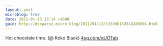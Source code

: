 ```yaml
---
layout: post
microblog: true
date: 2011-01-13 13:14 +1000
guid: http://desparoz.micro.blog/2011/01/13/t25390153518288896.html
---
```

Hot chocolate time. (@ Koko Black) [4sq.com/gUOTab](http://4sq.com/gUOTab)
